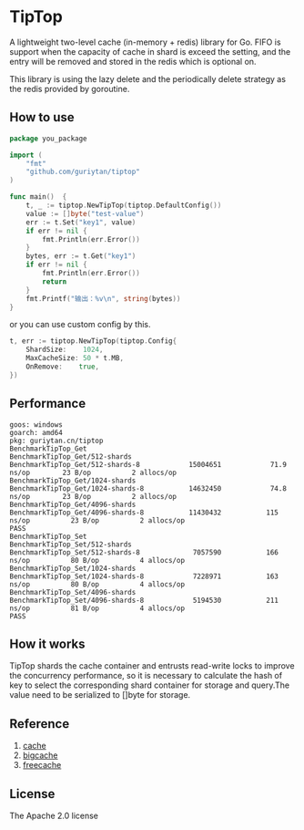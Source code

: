 # TipTop
A lightweight two-level cache (in-memory + redis) library for Go. FIFO is support when 
the capacity of cache in shard is exceed the setting, and the entry will be removed 
and stored in the redis which is optional on.

This library is using the lazy delete and the periodically delete strategy as the redis 
provided by goroutine. 

## How to use
```go
package you_package

import (
    "fmt"
	"github.com/guriytan/tiptop"
)

func main()  {
    t, _ := tiptop.NewTipTop(tiptop.DefaultConfig())
    value := []byte("test-value")
    err := t.Set("key1", value)
    if err != nil {
        fmt.Println(err.Error())
    }
    bytes, err := t.Get("key1")
    if err != nil {
        fmt.Println(err.Error())
        return
    }
    fmt.Printf("输出：%v\n", string(bytes))
}
```
or you can use custom config by this.
```go
t, err := tiptop.NewTipTop(tiptop.Config{
    ShardSize:    1024,
    MaxCacheSize: 50 * t.MB,
    OnRemove:    true,
})
```

## Performance
```shell script
goos: windows
goarch: amd64
pkg: guriytan.cn/tiptop
BenchmarkTipTop_Get
BenchmarkTipTop_Get/512-shards
BenchmarkTipTop_Get/512-shards-8         	15004651	        71.9 ns/op	      23 B/op	       2 allocs/op
BenchmarkTipTop_Get/1024-shards
BenchmarkTipTop_Get/1024-shards-8        	14632450	        74.8 ns/op	      23 B/op	       2 allocs/op
BenchmarkTipTop_Get/4096-shards
BenchmarkTipTop_Get/4096-shards-8        	11430432	       115 ns/op	      23 B/op	       2 allocs/op
PASS
BenchmarkTipTop_Set
BenchmarkTipTop_Set/512-shards
BenchmarkTipTop_Set/512-shards-8         	 7057590	       166 ns/op	      80 B/op	       4 allocs/op
BenchmarkTipTop_Set/1024-shards
BenchmarkTipTop_Set/1024-shards-8        	 7228971	       163 ns/op	      80 B/op	       4 allocs/op
BenchmarkTipTop_Set/4096-shards
BenchmarkTipTop_Set/4096-shards-8        	 5194530	       211 ns/op	      81 B/op	       4 allocs/op
PASS
```

## How it works

TipTop shards the cache container and entrusts read-write locks to improve the concurrency 
performance, so it is necessary to calculate the hash of key to select the corresponding shard 
container for storage and query.The value need to be serialized to []byte for storage.

## Reference
1. [cache](https://github.com/seaguest/cache)
2. [bigcache](https://github.com/allegro/bigcache)
2. [freecache](https://github.com/coocood/freecache)

## License
The Apache 2.0 license